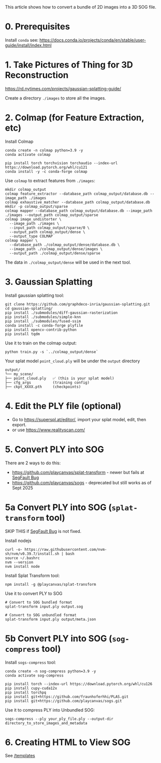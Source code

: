 This article shows how to convert a bundle of 2D images into a 3D SOG file.

# 0. Prerequisites

Install `conda` see: https://docs.conda.io/projects/conda/en/stable/user-guide/install/index.html

# 1. Take Pictures of Thing for 3D Reconstruction

https://rd.nytimes.com/projects/gaussian-splatting-guide/

Create a directory `./images` to store all the images.

# 2. Colmap (for Feature Extraction, etc)

Install Colmap

```shell
conda create -n colmap python=3.9 -y
conda activate colmap

pip install torch torchvision torchaudio --index-url https://download.pytorch.org/whl/cu121
conda install -y -c conda-forge colmap
```

Use `colmap` to extract features from `./images`:

```shell
mkdir colmap_output
colmap feature_extractor --database_path colmap_output/database.db --image_path ./images
colmap exhaustive_matcher --database_path colmap_output/database.db
mkdir -p colmap_output/sparse
colmap mapper --database_path colmap_output/database.db --image_path ./images --output_path colmap_output/sparse
colmap image_undistorter \
  --image_path ./images \
  --input_path colmap_output/sparse/0 \
  --output_path colmap_output/dense \
  --output_type COLMAP
colmap mapper \
  --database_path ./colmap_output/dense/database.db \
  --image_path ./colmap_output/dense/images \
  --output_path ./colmap_output/dense/sparse
```

The data in `./colmap_output/dense` will be used in the next tool.

# 3. Gaussian Splatting

Install gaussian splatting tool:

```shell
git clone https://github.com/graphdeco-inria/gaussian-splatting.git
cd gaussian-splatting/
pip install ./submodules/diff-gaussian-rasterization
pip install ./submodules/simple-knn
pip install ./submodules/fused-ssim
conda install -c conda-forge plyfile
pip install opencv-contrib-python
pip install tqdm
```

Use it to train on the colmap output:

```shell
python train.py -s `../colmap_output/dense`
```

Your splat model `point_cloud.ply` will be under the `output` directory

```
output/
└── my_scene/
├── point_cloud.ply   ✅ (this is your splat model)
├── cfg_args          (training config)
├── ckpt_XXXX.pth     (checkpoints)
```

# 4. Edit the PLY file (optional)

- Go to https://superspl.at/editor/, import your splat model, edit, then export.
- or use https://www.realityscan.com/

# 5. Convert PLY into SOG

There are 2 ways to do this:

- https://github.com/playcanvas/splat-transform - newer but fails at [SegFault Bug](https://github.com/playcanvas/splat-transform/issues/49)
- https://github.com/playcanvas/sogs - deprecated but still works as of Sept 2025

# 5a Convert PLY into SOG (`splat-transform` tool)

SKIP THIS if [SegFault Bug](https://github.com/playcanvas/splat-transform/issues/49) is not fixed.

Install nodejs

```shell
curl -o- https://raw.githubusercontent.com/nvm-sh/nvm/v0.39.7/install.sh | bash
source ~/.bashrc
nvm --version
nvm install node
```

Install Splat Transform tool:

```shell
npm install -g @playcanvas/splat-transform
```

Use it to convert PLY to SOG

```shell
# Convert to SOG bundled format
splat-transform input.ply output.sog

# Convert to SOG unbundled format
splat-transform input.ply output/meta.json
```

# 5b Convert PLY into SOG (`sog-compress` tool)

Install `sogs-compress` tool:

```shell
conda create -n sog-compress python=3.9 -y
conda activate sog-compress

pip install torch --index-url https://download.pytorch.org/whl/cu126
pip install cupy-cuda12x
pip install torchpq
pip install git+https://github.com/fraunhoferhhi/PLAS.git
pip install git+https://github.com/playcanvas/sogs.git
```

Use it to compress PLY into Unbundled SOG:

```shell
sogs-compress --ply your_ply_file.ply --output-dir directory_to_store_images_and_metadata
```

# 6. Creating HTML to View SOG

See [/templates](/templates)

